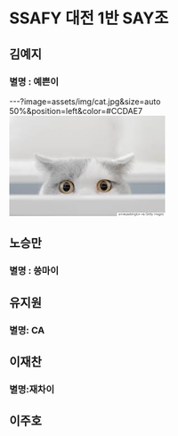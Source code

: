 # SSAFY 대전 1반 SAY조

## 김예지

### 별명 : 예쁜이
---?image=assets/img/cat.jpg&size=auto 50%&position=left&color=#CCDAE7
![cat](./img/cat.jpg)



## 노승만

### 별명 : 씅마이



## 유지원

### 별명: CA

## 이재찬

### 별명:재차이



## 이주호

### 
